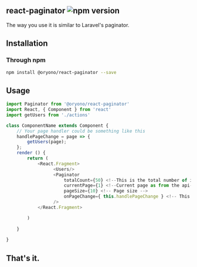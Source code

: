 ## react-paginator ![npm version](https://img.shields.io/npm/v/@oryono/react-paginator.svg?style=flat)

The way you use it is similar to Laravel's paginator.

## Installation

### Through npm
``` bash
npm install @oryono/react-paginator --save
```

## Usage

```js
import Paginator from '@oryono/react-paginator'
import React, { Component } from 'react'
import getUsers from './actions'

class ComponentName extends Component {
    // Your page handler could be something like this
    handlePageChange = page => {
        getUsers(page);
    };
    render () {
        return (
            <React.Fragment>
                  <Users/>
                  <Paginator
                      totalCount={50} <!--This is the total number of items-->
                      currentPage={1} <!--Current page as from the api-->
                      pageSize={10} <!-- Page size -->
                      onPageChange={ this.handlePageChange } <!-- This is what happens when a page is clicked-->
                  />
            </React.Fragment>

        )
                
    }
                
}
```

## That's it.




